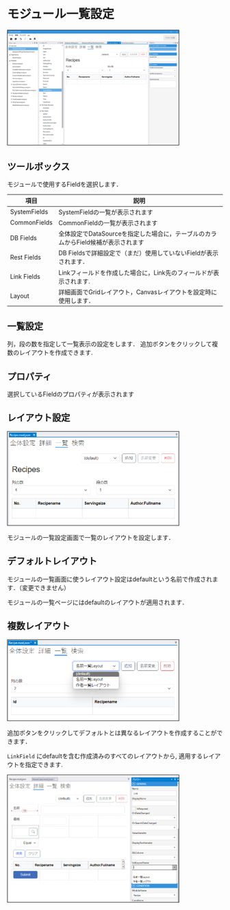 # モジュール一覧設定

<img src="images/モジュール一覧.png" width="400" alt="モジュール一覧" title="モジュール一覧" style="border: 1px solid;">

## ツールボックス
モジュールで使用するFieldを選択します．

| 項目           | 説明                                               |
|--------------|--------------------------------------------------|
| SystemFields | SystemFieldの一覧が表示されます                            |
| CommonFields | CommonFieldの一覧が表示されます                            |
| DB Fields    | 全体設定でDataSourceを指定した場合に，テーブルのカラムからField候補が表示されます |
| Rest Fields  | DB Fieldsで詳細設定で（まだ）使用していないFieldが表示されます．          |
| Link Fields  | Linkフィールドを作成した場合に，Link先のフィールドが表示されます.            |
| Layout       | 詳細画面でGridレイアウト，Canvasレイアウトを設定時に使用します．            |

## 一覧設定
列，段の数を指定して一覧表示の設定をします．
追加ボタンをクリックして複数のレイアウトを作成できます.

## プロパティ
選択しているFieldのプロパティが表示されます

## レイアウト設定

<img src="./images/一覧.png" alt="一覧" title="一覧" width="400" style="border: 1px solid;">

モジュールの一覧設定画面で一覧のレイアウトを設定します．

## デフォルトレイアウト

モジュールの一覧画面に使うレイアウト設定はdefaultという名前で作成されます．（変更できません）

モジュールの一覧ページにはdefaultのレイアウトが適用されます．

## 複数レイアウト

<img src="./images/一覧複数.png" alt="一覧複数" title="一覧複数" width="400" style="border: 1px solid;">

追加ボタンをクリックしてデフォルトとは異なるレイアウトを作成することができます．

`LinkField` にdefaultを含む作成済みのすべてのレイアウトから, 適用するレイアウトを指定できます.

<img src="./images/一覧設定.png" alt="一覧設定" title="一覧設定" width="400" style="border: 1px solid;">

